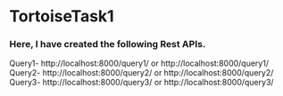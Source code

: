 # TortoiseTask1

### Here, I have created the following Rest APIs.
Query1- http://localhost:8000/query1/<Mid> or http://localhost:8000/query1/<Mname>
Query2- http://localhost:8000/query2/<Mid> or http://localhost:8000/query2/<Mname>  
Query3- http://localhost:8000/query3/<Mid> or http://localhost:8000/query3/<Mname>  
